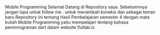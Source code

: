 Mobile Programming Selamat Datang di Repository saya. Sebelumnnya jangan lupa untuk follow me . untuk menambah koneksi dan sebagai teman baru Repository ini tentang Hasil Pembelajaran semester 4 dengan mata kuliah Mobile Programming yaitu mempelajari tentang bahasa pemmrograman dart dalam website flutlab.io
